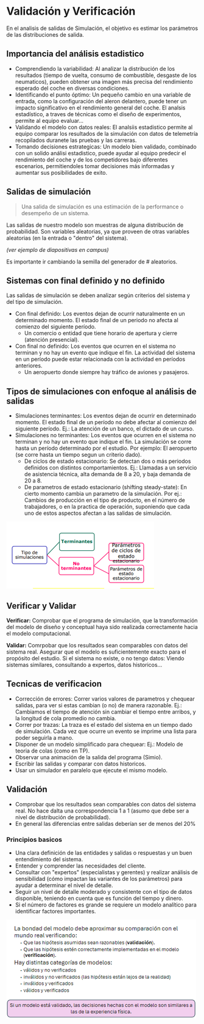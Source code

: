 # Validación y Verificación

En el analisis de salidas de Simulación, el objetivo es estimar los parámetros de las distribuciones de salida.

## Importancia del análisis estadistico

+ Comprendiendo la variabilidad: Al analizar la distribución de los resultados (tiempo de vuelta, consumo de combustible, desgaste de los neumaticos), pueden obtener una imagen más precisa del rendimiento esperado del coche en diversas condiciones.
+ Identificando el punto óptimo: Un pequeño cambio en una variable de entrada, como la configuración del aleron delantero, puede tener un impacto significativo en el rendimiento general del coche. El analsis estadístico, a traves de técnicas como el diseño de experimentos, permite al equipo evaluar...
+ Validando el modelo con datos reales: El analsiis estadistico permite al equipo comparar los resultados de la simulación con datos de telemetría recopilados duranete las pruebas y las carreras.
+ Tomando decisiones estrategicas: Un modelo bien validado, combinado con un solido análisi estadistico, puede ayudar al equipo predecir el rendimiento del coche y de los competidores bajo diferentes escenarios, permitiendoles tomar decisiones más informadas y aumentar sus posibilidades de exito.

## Salidas de simulación

> Una salida de simulación es una estimación de la performance o desempeño de un sistema.

Las salidas de nuestro modelo son muestras de alguna distribución de probabilidad. Son variables aleatorias, ya que proveen de otras variables aleatorias (en la entrada o "dentro" del sistema).

*(ver ejemplo de diapositivas en campus)*

Es importante ir cambiando la semilla del generador de # aleatorios.

## Sistemas con final definido y no definido

Las salidas de simulación se deben analizar según criterios del sistema y del tipo de simulación.

+ Con final definido: Los eventos dejan de ocurrir naturalmente en un determinado momento. El estado final de un periodo no afecta al comienzo del siguiente período.
  + Un comercio o entidad que tiene horario de apertura y cierre (atención presencial).
+ Con final no definido: Los eventos que ocurren en el sistema no terminan y no hay un evento que indique el fin. La actividad del sistema en un período puede estar relacionada con la actividad en períodos anteriores.
  + Un aeropuerto donde siempre hay tráfico de aviones y pasajeros.

## Tipos de simulaciones con enfoque al análisis de salidas

+ Simulaciones terminantes: Los eventos dejan de ocurrir en determinado momento. El estado final de un período no debe afectar al comienzo del siguiente período. Ej.: La atención de un banco, el dictado de un curso.
+ Simulaciones no terminantes: Los eventos que ocurren en el sistema no terminan y no hay un evento que indique el fin. La simulación se corre hasta un período determinado por el estudio. Por ejemplo: El aeropuerto (se corre hasta un tiempo segun un criterio dado).
  + De ciclos de estado estacionario: Se detectan dos o más periodos definidos con distintos comportamientos. Ej.: Llamadas a un servicio de asistencia técnica, alta demanda de 8 a 20, y baja demanda de 20 a 8.
  + De parametros de estado estacionario (shifting steady-state): En cierto momento cambia un parametro de la simulación. Por ej.: Cambios de producción en el tipo de producto, en el número de trabajadores, o en la practica de operación, suponiendo que cada uno de estos aspectos afectan a las salidas de simulación.

![alt text](image-1029-1.png)

## Verificar y Validar

**Verificar:** Comprobar que el programa de simulación, que la transformación del modelo de diseño y conceptual haya sido realizada correctamente hacia el modelo computacional.

**Validar:** Comrpobar que los resultados sean comparables con datos del sistema real. Asegurar que el modelo es suficientemente exacto para el propósito del estudio. Si el sistema no existe, o no tengo datos: Viendo sistemas similares, consultando a expertos, datos historicos...

## Tecnicas de verificacion

+ Corrección de errores: Correr varios valores de parametros y chequear salidas, para ver si estas cambian (o no) de manera razonable. Ej.: Cambiamos el tiempo de atención sin cambiar el tiempo entre arribos, y la longitud de cola promedio no cambia.
+ Correr por trazas: La traza es el estado del sistema en un tiempo dado de simulación. Cada vez que ocurre un evento se imprime una lista para poder seguirla a mano.
+ Disponer de un modelo simplificado para chequear: Ej.: Modelo de teoria de colas (como en TP).
+ Observar una animación de la salida del programa (Simio).
+ Escribir las salidas y comparar con datos historicos.
+ Usar un simulador en paralelo que ejecute el mismo modelo.

## Validación

+ Comprobar que los resultados sean comparables con datos del sistema real. No hace dalta una correspondencia 1 a 1 (asumo que debe ser a nivel de distribución de probabilidad).
+ En general las diferencias entre salidas deberían ser de menos del 20%

### Principios basicos

+ Una clara definición de las entidades y salidas o respuestas y  un buen entendimiento del sistema.
+ Entender y comprender las necesidades del cliente.
+ Consultar con "expertos" (especialistas y gerentes) y realizar análisis de sensibilidad (cómo impactan las variantes de los parámetros) para ayudar a determinar el nivel de detalle.
+ Seguir un nivel de detalle moderado y consistente con el tipo de datos disponible, teniendo en cuenta que es función del tiempo y dinero.
+ Si el número de factores es grande  se requiere un modelo analítico para identificar factores importantes.

![alt text](image-1029-2.png)